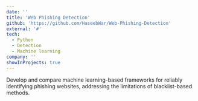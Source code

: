 ```yaml
---
date: ''
title: 'Web Phishing Detection'
github: 'https://github.com/HaseebWar/Web-Phishing-Detection'
external: '#'
tech:
  - Python
  - Detection
  - Machine learning
company: ''
showInProjects: true
---
```


Develop and compare machine learning-based frameworks for reliably identifying phishing websites, addressing the limitations of blacklist-based methods.
